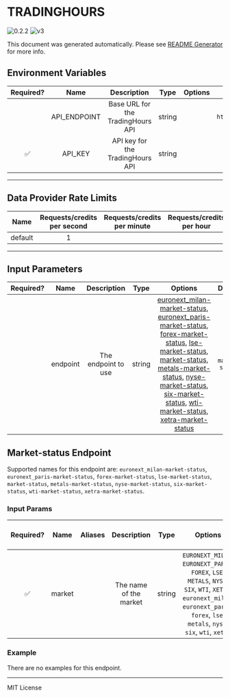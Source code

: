 # TRADINGHOURS

![0.2.2](https://img.shields.io/github/package-json/v/smartcontractkit/external-adapters-js?filename=packages/sources/tradinghours/package.json) ![v3](https://img.shields.io/badge/framework%20version-v3-blueviolet)

This document was generated automatically. Please see [README Generator](../../scripts#readme-generator) for more info.

## Environment Variables

| Required? |     Name     |            Description            |  Type  | Options |            Default             |
| :-------: | :----------: | :-------------------------------: | :----: | :-----: | :----------------------------: |
|           | API_ENDPOINT | Base URL for the TradingHours API | string |         | `https://api.tradinghours.com` |
|    ✅     |   API_KEY    | API key for the TradingHours API  | string |         |                                |

---

## Data Provider Rate Limits

|  Name   | Requests/credits per second | Requests/credits per minute | Requests/credits per hour | Note |
| :-----: | :-------------------------: | :-------------------------: | :-----------------------: | :--: |
| default |              1              |                             |                           |      |

---

## Input Parameters

| Required? |   Name   |     Description     |  Type  |                                                                                                                                                                                                                                               Options                                                                                                                                                                                                                                                |     Default     |
| :-------: | :------: | :-----------------: | :----: | :--------------------------------------------------------------------------------------------------------------------------------------------------------------------------------------------------------------------------------------------------------------------------------------------------------------------------------------------------------------------------------------------------------------------------------------------------------------------------------------------------: | :-------------: |
|           | endpoint | The endpoint to use | string | [euronext_milan-market-status](#market-status-endpoint), [euronext_paris-market-status](#market-status-endpoint), [forex-market-status](#market-status-endpoint), [lse-market-status](#market-status-endpoint), [market-status](#market-status-endpoint), [metals-market-status](#market-status-endpoint), [nyse-market-status](#market-status-endpoint), [six-market-status](#market-status-endpoint), [wti-market-status](#market-status-endpoint), [xetra-market-status](#market-status-endpoint) | `market-status` |

## Market-status Endpoint

Supported names for this endpoint are: `euronext_milan-market-status`, `euronext_paris-market-status`, `forex-market-status`, `lse-market-status`, `market-status`, `metals-market-status`, `nyse-market-status`, `six-market-status`, `wti-market-status`, `xetra-market-status`.

### Input Params

| Required? |  Name  | Aliases |      Description       |  Type  |                                                                                         Options                                                                                          | Default | Depends On | Not Valid With |
| :-------: | :----: | :-----: | :--------------------: | :----: | :--------------------------------------------------------------------------------------------------------------------------------------------------------------------------------------: | :-----: | :--------: | :------------: |
|    ✅     | market |         | The name of the market | string | `EURONEXT_MILAN`, `EURONEXT_PARIS`, `FOREX`, `LSE`, `METALS`, `NYSE`, `SIX`, `WTI`, `XETRA`, `euronext_milan`, `euronext_paris`, `forex`, `lse`, `metals`, `nyse`, `six`, `wti`, `xetra` |         |            |                |

### Example

There are no examples for this endpoint.

---

MIT License
